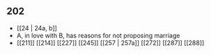 ## 202
- [[24 | 24a, b]] 
- A, in love with B, has reasons for not proposing marriage
- [[211]] [[214]] [[227]] [[245]] [[257 | 257a]] [[272]] [[287]] [[288]] 

